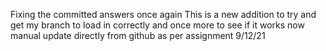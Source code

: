 Fixing the committed answers once again
This is a new addition to try and get my branch to load in correctly
and once more to see if it works now
manual update directly from github as per assignment 9/12/21
